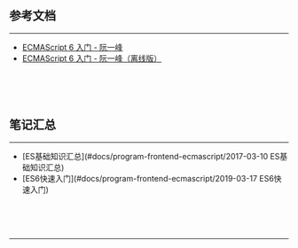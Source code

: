 ## 参考文档

---

* [ECMAScript 6 入门 - 阮一峰](http://es6.ruanyifeng.com/)
* [ECMAScript 6 入门 - 阮一峰（离线版）](#docs/data/es6tutorial/index)



<br/><br/><br/>



## 笔记汇总

---

* [ES基础知识汇总](#docs/program-frontend-ecmascript/2017-03-10 ES基础知识汇总)
* [ES6快速入门](#docs/program-frontend-ecmascript/2019-03-17 ES6快速入门)



<br/><br/><br/>

---

